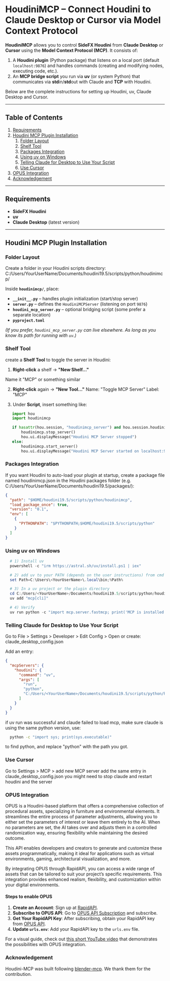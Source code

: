 # HoudiniMCP – Connect Houdini to Claude Desktop or Cursor via Model Context Protocol

**HoudiniMCP** allows you to control **SideFX Houdini** from **Claude Desktop** or **Cursor** using the **Model Context Protocol (MCP)**. It consists of:

1. A **Houdini plugin** (Python package) that listens on a local port (default `localhost:9876`) and handles commands (creating and modifying nodes, executing code, etc.).  
2. An **MCP bridge script** you run via **uv** (or system Python) that communicates via **std**in/**std**out with Claude and **TCP** with Houdini.

Below are the complete instructions for setting up Houdini, uv, Claude Desktop and Cursor.

---

## Table of Contents

1. [Requirements](#requirements)
2. [Houdini MCP Plugin Installation](#houdini-mcp-plugin-installation)
   1. [Folder Layout](#folder-layout)
   2. [Shelf Tool](#shelf-tool)
   3. [Packages Integration](#packages-integration)
   4. [Using uv on Windows](#using-uv-on-windows)
   5. [Telling Claude for Desktop to Use Your Script](#telling-claude-for-desktop-to-use-your-script)
   6. [Use Cursor](#use-cursor)
3. [OPUS Integration](#opus-integration)
4. [Acknowledgement](#acknowledgement)
---

## Requirements

- **SideFX Houdini**  
- **uv** 
- **Claude Desktop** (latest version)

---

## Houdini MCP Plugin Installation

### Folder Layout

Create a folder in your Houdini scripts directory:
C:/Users/YourUserName/Documents/houdini19.5/scripts/python/houdinimcp/

Inside **`houdinimcp/`**, place:

- **`__init__.py`** – handles plugin initialization (start/stop server)  
- **`server.py`** – defines the `HoudiniMCPServer` (listening on port `9876`)  
- **`houdini_mcp_server.py`** – optional bridging script (some prefer a separate location)
- **`pyproject.toml`**


*(If you prefer, `houdini_mcp_server.py` can live elsewhere. As long as you know its path for running with `uv`.)*

### Shelf Tool

create a **Shelf Tool** to toggle the server in Houdini:

1. **Right-click** a shelf → **"New Shelf..."** 

Name it "MCP" or something similar



2. **Right-click** again → **"New Tool..."** 
Name: "Toggle MCP Server"
Label: "MCP"

3. Under **Script**, insert something like:

```python
   import hou
   import houdinimcp

   if hasattr(hou.session, "houdinimcp_server") and hou.session.houdinimcp_server:
       houdinimcp.stop_server()
       hou.ui.displayMessage("Houdini MCP Server stopped")
   else:
       houdinimcp.start_server()
       hou.ui.displayMessage("Houdini MCP Server started on localhost:9876")

```


### Packages Integration

If you want Houdini to auto-load your plugin at startup, create a package file named houdinimcp.json in the Houdini packages folder (e.g. C:/Users/YourUserName/Documents/houdini19.5/packages/):
```json
{
  "path": "$HOME/houdini19.5/scripts/python/houdinimcp",
  "load_package_once": true,
  "version": "0.1",
  "env": [
    {
      "PYTHONPATH": "$PYTHONPATH;$HOME/houdini19.5/scripts/python"
    }
  ]
}
```

### Using uv on Windows
```powershell
  # 1) Install uv 
  powershell -c "irm https://astral.sh/uv/install.ps1 | iex"

  # 2) add uv to your PATH (depends on the user instructions) from cmd
  set Path=C:\Users\<YourUserName>\.local\bin;%Path%

  # 3) In a uv project or the plugin directory
  cd C:/Users/<YourUserName>/Documents/houdini19.5/scripts/python/houdinimcp/
  uv add "mcp[cli]"

  # 4) Verify
  uv run python -c "import mcp.server.fastmcp; print('MCP is installed!')"
```
### Telling Claude for Desktop to Use Your Script
Go to File > Settings > Developer > Edit Config > 
Open or create:
claude_desktop_config.json

Add an entry:

```json
{
  "mcpServers": {
    "houdini": {
      "command": "uv",
      "args": [
        "run",
        "python",
        "C:/Users/<YourUserName>/Documents/houdini19.5/scripts/python/houdinimcp/houdini_mcp_server.py"
      ]
    }
  }
}
```
if uv run was successful and claude failed to load mcp, make sure claude is using the same python version, use:
```cmd
  python -c "import sys; print(sys.executable)"
``` 
to find python, and replace "python" with the path you got. 

### Use Cursor
Go to Settings > MCP > add new MCP server
add the same entry in claude_desktop_config.json
you might need to stop claude and restart houdini and the server

### OPUS Integration

OPUS is a Houdini-based platform that offers a comprehensive collection of procedural assets, specializing in furniture and environmental elements. It streamlines the entire process of parameter adjustments, allowing you to either set the parameters of interest or leave them entirely to the AI. When no parameters are set, the AI takes over and adjusts them in a controlled randomization way, ensuring flexibility while maintaining the desired outcome.

This API enables developers and creators to generate and customize these assets programmatically, making it ideal for applications such as virtual environments, gaming, architectural visualization, and more.

By integrating OPUS through RapidAPI, you can access a wide range of assets that can be tailored to suit your project’s specific requirements. This integration provides enhanced realism, flexibility, and customization within your digital environments.

#### Steps to enable OPUS

1. **Create an Account**: Sign up at [RapidAPI](https://rapidapi.com/).
2. **Subscribe to OPUS API**: Go to [OPUS API Subscription](https://rapidapi.com/genel-gi78OM1rB/api/opus5/pricing) and subscribe.
3. **Get Your RapidAPI Key**: After subscribing, obtain your RapidAPI key from [OPUS API](https://rapidapi.com/genel-gi78OM1rB/api/opus5).
4. **Update `urls.env`**: Add your RapidAPI key to the `urls.env` file.

For a visual guide, check out [this short YouTube video](https://youtu.be/-JgJwL6ZHIo) that demonstrates the possibilities with OPUS integration.


### Acknowledgement

Houdini-MCP was built following [blender-mcp](https://github.com/ahujasid/blender-mcp). We thank them for the contribution.
